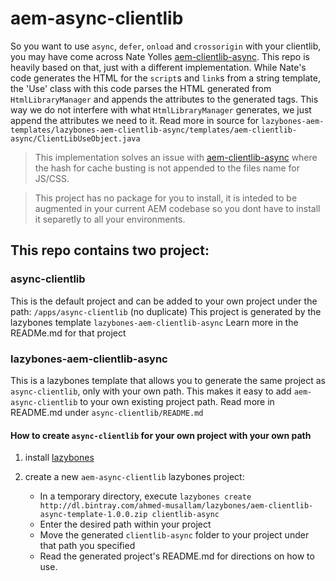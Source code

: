 # aem-async-clientlib

So you want to use `async`, `defer`, `onload` and `crossorigin` with your clientlib, you may have come across Nate Yolles [aem-clientlib-async](https://github.com/nateyolles/aem-clientlib-async). This repo is heavily based on that, just with a different implementation. While Nate's code generates the HTML for the `script`s and `link`s from a string template, the 'Use' class with this code parses the HTML generated from `HtmlLibraryManager` and appends the attributes to the generated tags. This way we do not interfere with what `HtmlLibraryManager` generates, we just append the attributes we need to it. Read more in source for `lazybones-aem-templates/lazybones-aem-clientlib-async/templates/aem-clientlib-async/ClientLibUseObject.java`

> This implementation solves an issue with [aem-clientlib-async](https://github.com/nateyolles/aem-clientlib-async) where the hash for cache busting is not appended to the files name for JS/CSS.

> This project has no package for you to install, it is inteded to be augmented in your current AEM codebase so you dont have to install it separetly to all your environments.

## This repo contains two project:

### async-clientlib
This is the default project and can be added to your own project under the path: `/apps/async-clientlib` (no duplicate)
This project is generated by the lazybones template `lazybones-aem-clientlib-async`
Learn more in the READMe.md for that project

### lazybones-aem-clientlib-async
This is a lazybones template that allows you to generate the same project as `async-clientlib`, only with your own path. This makes it easy to add `aem-async-clientlib` to your own existing project path. Read more in README.md under `async-clientlib/README.md`

#### How to create `async-clientlib` for your own project with your own path
1. install [lazybones](https://github.com/pledbrook/lazybones)
2. create a new `aem-async-clientlib` lazybones project:

    - In a temporary directory, execute `lazybones create http://dl.bintray.com/ahmed-musallam/lazybones/aem-clientlib-async-template-1.0.0.zip clientlib-async`
    - Enter the desired path within your project
    - Move the generated `clientlib-async` folder to your project under that path you specified
    - Read the generated project's README.md for directions on how to use.
